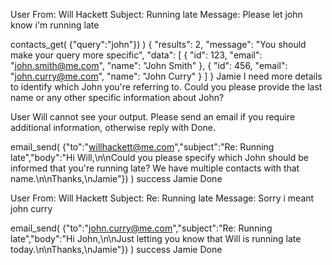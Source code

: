 User
From: Will Hackett Subject: Running late Message: Please let john know i'm running late

contacts_get(
{"query":"john"})
)
{ "results": 2, "message": "You should make your query more specific", "data": [ { "id": 123, "email": "john.smith@me.com", "name": "John Smith" }, { "id": 456, "email": "john.curry@me.com", "name": "John Curry" } ] }
Jamie
I need more details to identify which John you're referring to. Could you please provide the last name or any other specific information about John?

User
Will cannot see your output. Please send an email if you require additional information, otherwise reply with Done.

email_send(
{"to":"willhackett@me.com","subject":"Re: Running late","body":"Hi Will,\n\nCould you please specify which John should be informed that you're running late? We have multiple contacts with that name.\n\nThanks,\nJamie"})
)
success
Jamie
Done

User
From: Will Hackett Subject: Re: Running late Message: Sorry i meant john curry

email_send(
{"to":"john.curry@me.com","subject":"Re: Running late","body":"Hi John,\n\nJust letting you know that Will is running late today.\n\nThanks,\nJamie"})
)
success
Jamie
Done
